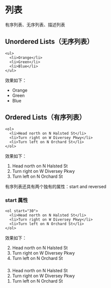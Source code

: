 # 列表
有序列表、无序列表、描述列表

## Unordered Lists（无序列表）
    
    <ul>
      <li>Orange</li>
      <li>Green</li>
      <li>Blue</li>
    </ul>
    
效果如下：
<ul>
  <li>Orange</li>
  <li>Green</li>
  <li>Blue</li>
</ul>

## Ordered Lists（有序列表）

    <ol>
      <li>Head north on N Halsted St</li>
      <li>Turn right on W Diversey Pkwy</li>
      <li>Turn left on N Orchard St</li>
    </ol>
    
  效果如下：
<ol>
  <li>Head north on N Halsted St</li>
  <li>Turn right on W Diversey Pkwy</li>
  <li>Turn left on N Orchard St</li>
</ol>

有序列表还具有两个独有的属性：start and reversed

### start 属性
  
    <ol start="30">
      <li>Head north on N Halsted St</li>
      <li>Turn right on W Diversey Pkwy</li>
      <li>Turn left on N Orchard St</li>
    </ol>

效果如下：
<ol start="2">
  <li>Head north on N Halsted St</li>
  <li>Turn right on W Diversey Pkwy</li>
  <li>Turn left on N Orchard St</li>
</ol>

### 
<ol reversed>
  <li>Head north on N Halsted St</li>
  <li>Turn right on W Diversey Pkwy</li>
  <li>Turn left on N Orchard St</li>
</ol>























